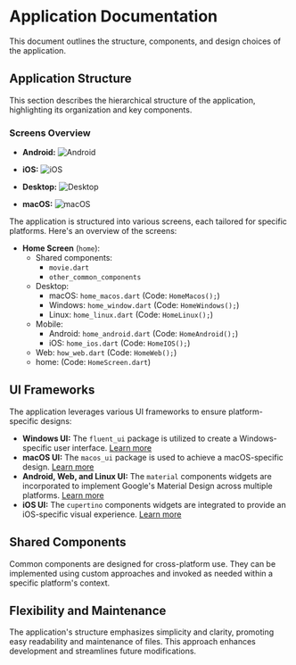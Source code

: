 # Application Documentation
This document outlines the structure, components, and design choices of the application.

## Application Structure
This section describes the hierarchical structure of the application, highlighting its organization and key components.

### Screens Overview

- **Android:**
  ![Android](https://drive.google.com/uc?id=1NrM1h5T0v3hysQtku8w_im1N82j4bcqO)

- **iOS:**
  ![iOS](https://drive.google.com/uc?id=195fUn0RSMhHrcNwH5MrH_zLnWwfBbaoU)

- **Desktop:**
  ![Desktop](https://drive.google.com/uc?id=1daG0afmz_v_HPhY9MzXK2qdgquUCIF0l)

- **macOS:**
  ![macOS](https://drive.google.com/uc?id=12SfGBEHUVanSkxPPm5-vOi5eOKdCZGMV)

The application is structured into various screens, each tailored for specific platforms. Here's an overview of the screens:

- **Home Screen** (`home`):
    - Shared components:
        - `movie.dart`
        - `other_common_components`
    - Desktop:
        - macOS: `home_macos.dart` (Code: `HomeMacos();`)
        - Windows: `home_window.dart` (Code: `HomeWindows();`)
        - Linux: `home_linux.dart` (Code: `HomeLinux();`)
    - Mobile:
        - Android: `home_android.dart` (Code: `HomeAndroid();`)
        - iOS: `home_ios.dart` (Code: `HomeIOS();`)
    - Web: `how_web.dart` (Code: `HomeWeb();`)
    - home: (Code: `HomeScreen.dart`)

## UI Frameworks

The application leverages various UI frameworks to ensure platform-specific designs:

- **Windows UI:** The `fluent_ui` package is utilized to create a Windows-specific user interface. [Learn more](https://pub.dev/packages/fluent_ui)
- **macOS UI:** The `macos_ui` package is used to achieve a macOS-specific design. [Learn more](https://pub.dev/packages/macos_ui)
- **Android, Web, and Linux UI:** The `material` components widgets are incorporated to implement Google's Material Design across multiple platforms. [Learn more](https://docs.flutter.dev/ui/widgets/material)
- **iOS UI:** The `cupertino` components widgets are integrated to provide an iOS-specific visual experience. [Learn more](https://docs.flutter.dev/ui/widgets/cupertino)

## Shared Components

Common components are designed for cross-platform use. They can be implemented using custom approaches and invoked as needed within a specific platform's context.

## Flexibility and Maintenance

The application's structure emphasizes simplicity and clarity, promoting easy readability and maintenance of files. This approach enhances development and streamlines future modifications.

